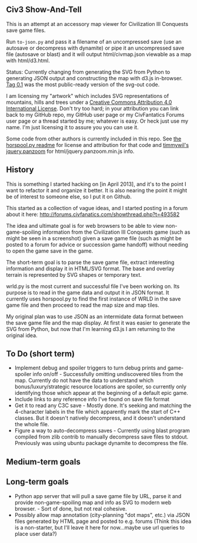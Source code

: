 ## Civ3 Show-And-Tell

This is an attempt at an accessory map viewer for Civilization III Conquests save game files.

Run `to-json.py` and pass it a filename of an uncompressed save (use an autosave or decompress with dynamite) or pipe it an uncompressed save file (autosave or blast) and it will output html/civmap.json viewable as a map with html/d3.html.

Status: Currently changing from generating the SVG from Python to generating JSON output and constructing the map with d3.js in-browser. [Tag 0.1](https://github.com/myjimnelson/c3sat/tree/0.1) was the most public-ready version of the svg-out code.

I am licensing my "artwork" which includes SVG representations of mountains, hills and trees under a [Creative Commons Attribution 4.0 International License](http://creativecommons.org/licenses/by/4.0/). Don't try too hard; in your attribution you can link back to my GitHub repo, my GitHub user page or my CivFantatics Forums user page or a thread started by me; whatever is easy. Or heck just use my name. I'm just licensing it to assure you you can use it.

Some code from other authors is currently included in this repo. See [the horspool.py readme](horspool/readme.md) for license and attribution for that code and [timmywil's jquery.panzoom](https://github.com/timmywil/jquery.panzoom) for html/jquery.panzoom.min.js info.

## History

This is something I started hacking on [in April 2013], and it's to the
point I want to refactor it and organize it better. It is also nearing
the point it might be of interest to someone else, so I put it
on Github.

This started as a collection of vague ideas, and I started posting in a
forum about it here: http://forums.civfanatics.com/showthread.php?t=493582

The idea and ultimate goal is for web browsers to be able to view
non-game-spoiling information from the Civilization III Conquests game
(such as might be seen in a screenshot) given a save game file (such
as might be posted to a forum for advice or succession game handoff)
without needing to open the game save in the game.

The short-term goal is to parse the save game file, extract interesting
information and display it in HTML/SVG format. The base and overlay
terrain is represented by SVG shapes or temporary text.

wrld.py is the most current and successful file I've been working
on. Its purpose is to read in the game data and output it in JSON format.
It currently uses horspool.py to find the first instance of WRLD in the
save game file and then proceed to read the map size and map tiles.

My original plan was to use JSON as an intermidate data format between the
save game file and the map display. At first it was easier to generate
the SVG from Python, but now that I'm learning d3.js I am returning to
the original idea.

## To Do (short term)
- Implement debug and spoiler triggers to turn debug prints and game-spoiler info on/off - Successfully omitting undiscovered tiles from the map. Currently do not have the data to understand which bonus/luxury/strategic resource locations are spoiler, so currently only identifying those which appear at the beginning of a default epic game.
- Include links to any reference info I've found on save file format
- Get it to read any C3C save - Mostly done. It's seeking and matching the 4-character labels in the file which apparently mark the start of C++ classes. But it doesn't natively decompress, and it doesn't understand the whole file.
- Figure a way to auto-decompress saves - Currently using blast program compiled from zlib contrib to manually decompress save files to stdout. Previously was using ubuntu package dynamite to decompress the file.

## Medium-term goals

## Long-term goals
- Python app server that will pull a save game file by URL, parse it and provide non-game-spoiling map and info as SVG to modern web browser. - Sort of done, but not real cohesive.
- Possibly allow map annotation (city-planning "dot maps", etc.) via JSON files generated by HTML page and posted to e.g. forums (Think this idea is a non-starter, but I'll leave it here for now...maybe use url queries to place user data?)
